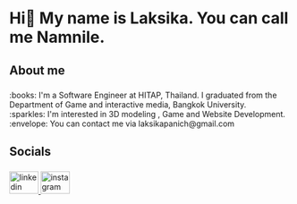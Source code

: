 <h1 align="left">Hi👋 My name is Laksika. You can call me Namnile.</h1>

###

<h2 align="left">About me</h2>

###

<p align="left">:books: I'm a Software Engineer at HITAP, Thailand. I graduated from the Department of Game and interactive media, Bangkok University.<br>:sparkles: I'm interested in 3D modeling , Game and Website Development.<br>:envelope: You can contact me via laksikapanich@gmail.com</p>


<h2 align="left">Socials</h2>

###

<div align="left">
  <a href="https://www.linkedin.com/in/laksika-panich/" target="_blank">
    <img src="https://raw.githubusercontent.com/maurodesouza/profile-readme-generator/master/src/assets/icons/social/linkedin/default.svg" width="52" height="40" alt="linkedin logo"  />
  </a>
  <a href="https://www.instagram.com/n.nxmnile/" target="_blank">
    <img src="https://raw.githubusercontent.com/maurodesouza/profile-readme-generator/master/src/assets/icons/social/instagram/default.svg" width="52" height="40" alt="instagram logo"  />
  </a>
</div>

###


###
